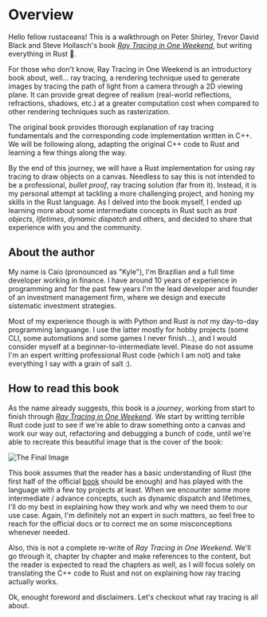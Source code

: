 # Overview

Hello fellow rustaceans! This is a walkthrough on Peter Shirley, Trevor David Black and Steve Hollasch's book [_Ray Tracing in One Weekend_](https://raytracing.github.io/books/RayTracingInOneWeekend.html), but writing everything in Rust 🦀. 

For those who don't know, Ray Tracing in One Weekend is an introductory book about, well... ray tracing, a rendering technique used to generate images by tracing the path of light from a camera through a 2D viewing plane. It can provide great degree of realism (real-world reflections, refractions, shadows, etc.) at a greater computation cost when compared to other rendering techniques such as rasterization.

The original book provides thorough explanation of ray tracing fundamentals and the corresponding code implementation written in C++. We will be following along, adapting the original C++ code to Rust and learning a few things along the way. 

By the end of this journey, we will have a Rust implementation for using ray tracing to draw objects on a canvas. Needless to say this is not intended to be a professional, _bullet proof_, ray tracing solution (far from it). Instead, it is my personal attempt at tackling a more challenging project, and honing my skills in the Rust language. As I delved into the book myself, I ended up learning more about some intermediate concepts in Rust such as _trait objects_, _lifetimes_, _dynamic dispatch_ and others, and decided to share that experience with you and the community.

## About the author

My name is Caio (pronounced as "Kyle"), I'm Brazilian and a full time developer working in finance. I have around 10 years of experience in programming and for the past few years I'm the lead developer and founder of an investment management firm, where we design and execute sistematic investment strategies. 

Most of my experience though is with Python and Rust is _not_ my day-to-day programming languange. I use the latter mostly for hobby projects (some CLI, some automations and some games I never finish...), and I would consider myself at a beginner-to-intermediate level. Please do not assume I'm an expert writting professional Rust code (which I am not) and take everything I say with a grain of salt :).

## How to read this book

As the name already suggests, this book is a _journey_, working from start to finish through [_Ray Tracing in One Weekend_](https://raytracing.github.io/books/RayTracingInOneWeekend.html). We start by writting terrible Rust code just to see if we're able to draw something onto a canvas and work our way out, refactoring and debugging a bunch of code, until we're able to recreate this beautiful image that is the cover of the book:

![The Final Image](https://raytracing.github.io/images/img-1.23-book1-final.jpg)

This book assumes that the reader has a basic understanding of Rust (the first half of the official [book](https://doc.rust-lang.org/stable/book/title-page.html) should be enough) and has played with the language with a few toy projects at least. When we encounter some more intermediate / advance concepts, such as dynamic dispatch and lifetimes, I'll do my best in explaining how they work and why we need them to our use case. Again, I'm definitely not an expert in such matters, so feel free to reach for the official docs or to correct me on some misconceptions whenever needed.

Also, this is not a complete re-write of _Ray Tracing in One Weekend_. We'll go through it, chapter by chapter and make references to the content, but the reader is expected to read the chapters as well, as I will focus solely on translating the C++ code to Rust and not on explaining how ray tracing actually works.

Ok, enought foreword and disclaimers. Let's checkout what ray tracing is all about.

